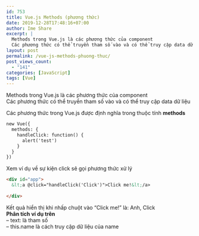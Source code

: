 ```yaml
---
id: 753
title: Vue.js Methods (phương thức)
date: 2019-12-28T17:48:16+07:00
author: Ime Share
excerpt: |
  Methods trong Vue.js là các phương thức của component
  Các phương thức có thể truyền tham số vào và có thể truy cập data dữ liệu
layout: post
permalink: /vue-js-methods-phuong-thuc/
post_views_count:
  - "141"
categories: [JavaScript]
tags: [Vue]
---
```

Methods trong Vue.js là các phương thức của component  
Các phương thức có thể truyền tham số vào và có thể truy cập data dữ liệu

Các phương thức trong Vue.js được định nghĩa trong thuộc tính **methods**

```html
new Vue({
  methods: {
    handleClick: function() {
      alert('test')
    }
  }
})

```

Xem ví dụ về sự kiện click sẽ gọi phương thức xử lý

```html
<div id="app">
  &lt;a @click="handleClick('Click')">Click me!&lt;/a>
  
</div>


```

Kết quả hiển thị khi nhấp chuột vào &#8220;Click me!&#8221; là: Anh, Click  
**Phân tích ví dụ trên**  
&#8211; text: là tham số  
&#8211; this.name là cách truy cập dữ liệu của name